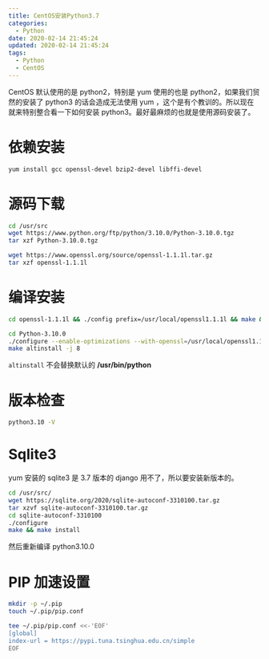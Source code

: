 ```yaml
---
title: CentOS安装Python3.7
categories:
  - Python
date: 2020-02-14 21:45:24
updated: 2020-02-14 21:45:24
tags: 
  - Python
  - CentOS
---
```

CentOS 默认使用的是 python2，特别是 yum 使用的也是 python2，如果我们贸然的安装了 python3 的话会造成无法使用 yum ，这个是有个教训的。所以现在就来特别整合看一下如何安装 python3。最好最麻烦的也就是使用源码安装了。

<!--more-->

# 依赖安装

```sh
yum install gcc openssl-devel bzip2-devel libffi-devel
```

# 源码下载

```sh
cd /usr/src
wget https://www.python.org/ftp/python/3.10.0/Python-3.10.0.tgz
tar xzf Python-3.10.0.tgz

wget https://www.openssl.org/source/openssl-1.1.1l.tar.gz
tar xzf openssl-1.1.1l

```

# 编译安装

```sh
cd openssl-1.1.1l && ./config prefix=/usr/local/openssl1.1.1l && make && make install_sw && cd ..

cd Python-3.10.0
./configure --enable-optimizations --with-openssl=/usr/local/openssl1.1.1l
make altinstall -j 8
```
`altinstall` 不会替换默认的 **/usr/bin/python**

# 版本检查

```sh
python3.10 -V
```
# Sqlite3

yum 安装的 sqlite3 是 3.7 版本的  django 用不了，所以要安装新版本的。

```sh
cd /usr/src/
wget https://sqlite.org/2020/sqlite-autoconf-3310100.tar.gz
tar xzvf sqlite-autoconf-3310100.tar.gz
cd sqlite-autoconf-3310100
./configure
make && make install
```

然后重新编译 python3.10.0

# PIP 加速设置

```sh
mkdir -p ~/.pip
touch ~/.pip/pip.conf

tee ~/.pip/pip.conf <<-'EOF'
[global]
index-url = https://pypi.tuna.tsinghua.edu.cn/simple
EOF

```
